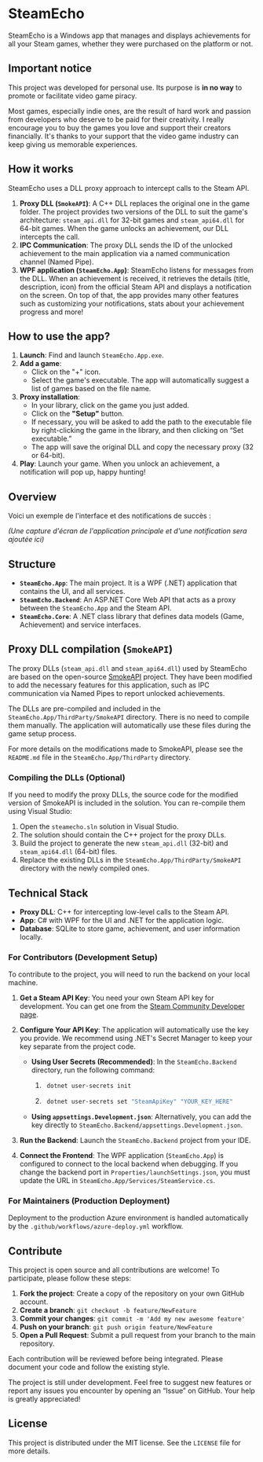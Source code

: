 # SteamEcho

SteamEcho is a Windows app that manages and displays achievements for all your Steam games, whether they were purchased on the platform or not. 

## Important notice

This project was developed for personal use. Its purpose is **in no way** to promote or facilitate video game piracy.

Most games, especially indie ones, are the result of hard work and passion from developers who deserve to be paid for their creativity. I really encourage you to buy the games you love and support their creators financially. It's thanks to your support that the video game industry can keep giving us memorable experiences.

## How it works

SteamEcho uses a DLL proxy approach to intercept calls to the Steam API.

1.  **Proxy DLL (`SmokeAPI`)**: A C++ DLL replaces the original one in the game folder. The project provides two versions of the DLL to suit the game's architecture: `steam_api.dll` for 32-bit games and `steam_api64.dll` for 64-bit games. When the game unlocks an achievement, our DLL intercepts the call.
2.  **IPC Communication**: The proxy DLL sends the ID of the unlocked achievement to the main application via a named communication channel (Named Pipe).
3.  **WPF application (`SteamEcho.App`)**: SteamEcho listens for messages from the DLL. When an achievement is received, it retrieves the details (title, description, icon) from the official Steam API and displays a notification on the screen. 
On top of that, the app provides many other features such as customizing your notifications, stats about your achievement progress and more!

## How to use the app?

1.  **Launch**: Find and launch `SteamEcho.App.exe`.
2.  **Add a game**:
    *   Click on the "+" icon.
    *   Select the game's executable. The app will automatically suggest a list of games based on the file name.
3.  **Proxy installation**:
    *   In your library, click on the game you just added.
    *   Click on the **"Setup"** button.
    *   If necessary, you will be asked to add the path to the executable file by right-clicking the game in the library, and then clicking on “Set executable.”
    *   The app will save the original DLL and copy the necessary proxy (32 or 64-bit).
4.  **Play**: Launch your game. When you unlock an achievement, a notification will pop up, happy hunting!

## Overview

Voici un exemple de l'interface et des notifications de succès :

*(Une capture d'écran de l'application principale et d'une notification sera ajoutée ici)*

## Structure

*   **`SteamEcho.App`**: The main project. It is a WPF (.NET) application that contains the UI, and all services.
* **`SteamEcho.Backend`**: An ASP.NET Core Web API that acts as a proxy between the `SteamEcho.App` and the Steam API.
*   **`SteamEcho.Core`**: A .NET class library that defines data models (Game, Achievement) and service interfaces.

## Proxy DLL compilation (`SmokeAPI`)

The proxy DLLs (`steam_api.dll` and `steam_api64.dll`) used by SteamEcho are based on the open-source [SmokeAPI](https://github.com/acidicoala/SmokeAPI) project. They have been modified to add the necessary features for this application, such as IPC communication via Named Pipes to report unlocked achievements.

The DLLs are pre-compiled and included in the `SteamEcho.App/ThirdParty/SmokeAPI` directory. There is no need to compile them manually. The application will automatically use these files during the game setup process.

For more details on the modifications made to SmokeAPI, please see the `README.md` file in the `SteamEcho.App/ThirdParty` directory.

### Compiling the DLLs (Optional)

If you need to modify the proxy DLLs, the source code for the modified version of SmokeAPI is included in the solution. You can re-compile them using Visual Studio:

1.  Open the `steamecho.sln` solution in Visual Studio.
2.  The solution should contain the C++ project for the proxy DLLs.
3.  Build the project to generate the new `steam_api.dll` (32-bit) and `steam_api64.dll` (64-bit) files.
4.  Replace the existing DLLs in the `SteamEcho.App/ThirdParty/SmokeAPI` directory with the newly compiled ones.

## Technical Stack

*   **Proxy DLL**: C++ for intercepting low-level calls to the Steam API.
*   **App**: C# with WPF for the UI and .NET for the application logic.
*   **Database**: SQLite to store game, achievement, and user information locally.

### For Contributors (Development Setup)

To contribute to the project, you will need to run the backend on your local machine.

1.  **Get a Steam API Key**: You need your own Steam API key for development. You can get one from the [Steam Community Developer page](https://steamcommunity.com/dev/apikey).

2.  **Configure Your API Key**: The application will automatically use the key you provide. We recommend using .NET's Secret Manager to keep your key separate from the project code.
    *   **Using User Secrets (Recommended)**: In the `SteamEcho.Backend` directory, run the following command:
        1. ```bash
            dotnet user-secrets init
            ```

        2. ```bash
            dotnet user-secrets set "SteamApiKey" "YOUR_KEY_HERE"
            ```
    *   **Using `appsettings.Development.json`**: Alternatively, you can add the key directly to `SteamEcho.Backend/appsettings.Development.json`.

3.  **Run the Backend**: Launch the `SteamEcho.Backend` project from your IDE.

4.  **Connect the Frontend**: The WPF application (`SteamEcho.App`) is configured to connect to the local backend when debugging. If you change the backend port in `Properties/launchSettings.json`, you must update the URL in `SteamEcho.App/Services/SteamService.cs`.

### For Maintainers (Production Deployment)

Deployment to the production Azure environment is handled automatically by the `.github/workflows/azure-deploy.yml` workflow.

## Contribute

This project is open source and all contributions are welcome! To participate, please follow these steps:

1.  **Fork the project**: Create a copy of the repository on your own GitHub account.
2.  **Create a branch**: `git checkout -b feature/NewFeature`
3.  **Commit your changes**: `git commit -m 'Add my new awesome feature'`
4.  **Push on your branch**: `git push origin feature/NewFeature`
5.  **Open a Pull Request**: Submit a pull request from your branch to the main repository.

Each contribution will be reviewed before being integrated. Please document your code and follow the existing style.

The project is still under development. Feel free to suggest new features or report any issues you encounter by opening an “Issue” on GitHub. Your help is greatly appreciated!

## License

This project is distributed under the MIT license. See the `LICENSE` file for more details.